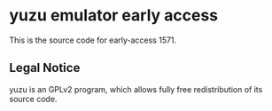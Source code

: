 yuzu emulator early access
=============

This is the source code for early-access 1571.

## Legal Notice

yuzu is an GPLv2 program, which allows fully free redistribution of its source code.